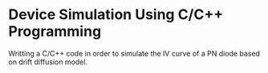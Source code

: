 # Device Simulation Using C/C++ Programming
Writting a C/C++ code in order to simulate the IV curve of a PN diode based on drift diffusion model.
